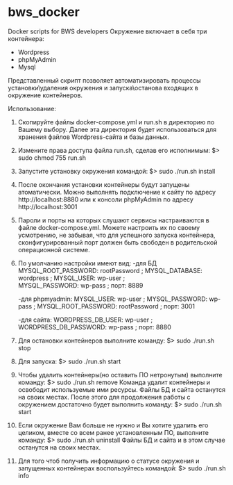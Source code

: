 # bws_docker
Docker scripts for BWS developers
Окружение включает в себя три контейнера:
- Wordpress
- phpMyAdmin
- Mysql

Представленный скрипт позволяет автоматизировать процессы установки\удаления окружения и запуска\останова входящих в окружение контейнеров.

Использование:
1. Скопируйте файлы docker-compose.yml и run.sh  в директорию по Вашему выбору. Далее эта директория будет использоваться для хранения файлов Wordpress-сайта и базы данных.
2. Измените права доступа файла  run.sh, сделав его исполнимым:
	$> sudo chmod 755 run.sh
3. Запустите установку окружения командой:
	$> sudo ./run.sh install
4. После окончания установки контейнеры будут запущены атоматически. Можно выполнять подключение к сайту по адресу http://localhost:8880 или к консоли phpMyAdmin по адресу http://localhost:3001
5. Пароли и порты на которых слушают сервисы настраиваются в файле docker-compose.yml. Можете настроить их по своему усмотрению, не забывая, что для успешного запуска контейнера, сконфигурированный порт должен быть свободен в родительской операционной системе.
6. По умолчанию настройки имеют вид:
	-для БД
	MYSQL_ROOT_PASSWORD: rootPassword ;
	MYSQL_DATABASE: wordpress ;	
        MYSQL_USER: wp-user ;	
        MYSQL_PASSWORD: wp-pass ;
	порт: 8889 

	-для  phpmyadmin:
	MYSQL_USER: wp-user ;
        MYSQL_PASSWORD: wp-pass ;
        MYSQL_ROOT_PASSWORD: rootPassword ;
    	порт: 3001

	-для сайта:
	WORDPRESS_DB_USER: wp-user ;
        WORDPRESS_DB_PASSWORD: wp-pass ;
	порт: 8880
7. Для остановки контейнеров выполните команду:
	$> sudo ./run.sh stop
8. Для запуска:
	$> sudo ./run.sh start
9. Чтобы удалить контейнеры(но оставить ПО нетронутым) выполните команду:
	$> sudo ./run.sh remove
Команда удалит контейнеры и освободит используемые ими ресурсы. Файлы БД и сайта останутся на своих местах. После этого для продолжения работы с окружением достаточно будет выполнить команду: $> sudo ./run.sh start
10. Если окружение Вам больше не нужно и Вы хотите удалить его целиком, вместе со всем ранее установленным ПО, выполните команду:
	$> sudo ./run.sh uninstall
Файлы БД и сайта и в этом случае останутся на своих местах.
11. Для того чтоб получить информацию о статусе окружения и запущенных контейнерах воспользуйтесь командой:
	$> sudo ./run.sh info
